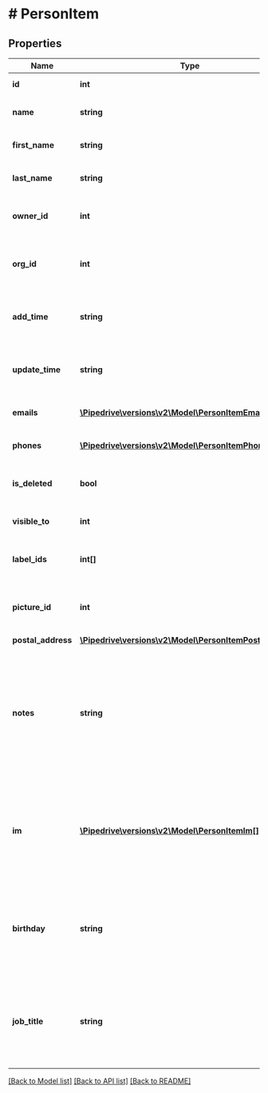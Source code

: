 # # PersonItem

## Properties

Name | Type | Description | Notes
------------ | ------------- | ------------- | -------------
**id** | **int** | The ID of the person | [optional]
**name** | **string** | The name of the person | [optional]
**first_name** | **string** | The first name of the person | [optional]
**last_name** | **string** | The last name of the person | [optional]
**owner_id** | **int** | The ID of the user who owns the person | [optional]
**org_id** | **int** | The ID of the organization linked to the person | [optional]
**add_time** | **string** | The creation date and time of the person | [optional]
**update_time** | **string** | The last updated date and time of the person | [optional]
**emails** | [**\Pipedrive\versions\v2\Model\PersonItemEmails[]**](PersonItemEmails.md) | The emails of the person | [optional]
**phones** | [**\Pipedrive\versions\v2\Model\PersonItemPhones[]**](PersonItemPhones.md) | The phones of the person | [optional]
**is_deleted** | **bool** | Whether the person is deleted or not | [optional]
**visible_to** | **int** | The visibility of the person | [optional]
**label_ids** | **int[]** | The IDs of labels assigned to the person | [optional]
**picture_id** | **int** | The ID of the picture associated with the person | [optional]
**postal_address** | [**\Pipedrive\versions\v2\Model\PersonItemPostalAddress**](PersonItemPostalAddress.md) |  | [optional]
**notes** | **string** | Contact sync notes of the person, maximum 10 000 characters, included if contact sync is enabled for the company | [optional]
**im** | [**\Pipedrive\versions\v2\Model\PersonItemIm[]**](PersonItemIm.md) | The instant messaging accounts of the person, included if contact sync is enabled for the company | [optional]
**birthday** | **string** | The birthday of the person, included if contact sync is enabled for the company | [optional]
**job_title** | **string** | The job title of the person, included if contact sync is enabled for the company | [optional]

[[Back to Model list]](../README.md#documentation-for-models) [[Back to API list]](../README.md#documentation-for-api-endpoints) [[Back to README]](../README.md)
